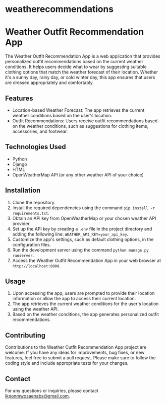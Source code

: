 # weatherecommendations

# Weather Outfit Recommendation App

The Weather Outfit Recommendation App is a web application that provides personalized outfit recommendations based on the current weather conditions. It helps users decide what to wear by suggesting suitable clothing options that match the weather forecast of their location. Whether it's a sunny day, rainy day, or cold winter day, this app ensures that users are dressed appropriately and comfortably.

## Features

- Location-based Weather Forecast: The app retrieves the current weather conditions based on the user's location.
- Outfit Recommendations: Users receive outfit recommendations based on the weather conditions, such as suggestions for clothing items, accessories, and footwear.


## Technologies Used

- Python
- Django
- HTML
- OpenWeatherMap API (or any other weather API of your choice)

## Installation

1. Clone the repository.
2. Install the required dependencies using the command `pip install -r requirements.txt`.
3. Obtain an API key from OpenWeatherMap or your chosen weather API provider.
4. Set up the API key by creating a `.env` file in the project directory and adding the following line: `WEATHER_API_KEY=your_api_key`.
5. Customize the app's settings, such as default clothing options, in the configuration files.
6. Run the development server using the command `python manage.py runserver`.
7. Access the Weather Outfit Recommendation App in your web browser at `http://localhost:8000`.

## Usage

1. Upon accessing the app, users are prompted to provide their location information or allow the app to access their current location.
2. The app retrieves the current weather conditions for the user's location using the weather API.
3. Based on the weather conditions, the app generates personalized outfit recommendations.

## Contributing

Contributions to the Weather Outfit Recommendation App project are welcome. If you have any ideas for improvements, bug fixes, or new features, feel free to submit a pull request. Please make sure to follow the coding style and include appropriate tests for your changes.

## Contact

For any questions or inquiries, please contact ikponmwosaenabs@gmail.com.
